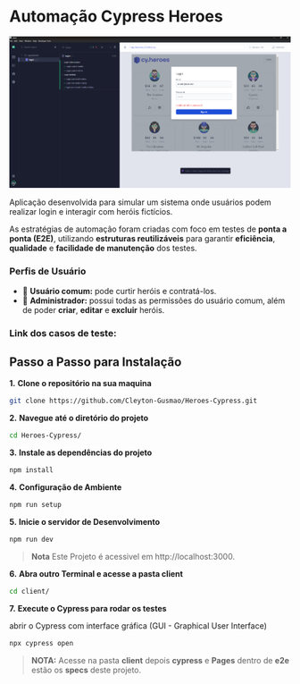 # Automação Cypress Heroes

![Heroes](./client/src/assets/capa-heroes.png)

Aplicação desenvolvida para simular um sistema onde usuários podem realizar login e interagir com heróis fictícios.

As estratégias de automação foram criadas com foco em testes de **ponta a ponta (E2E)**, utilizando **estruturas reutilizáveis** para garantir **eficiência**, **qualidade** e **facilidade de manutenção** dos testes.

### Perfis de Usuário

- 🔹 **Usuário comum:** pode curtir heróis e contratá-los.  
- 🔸 **Administrador:** possui todas as permissões do usuário comum, além de poder **criar**, **editar** e **excluir** heróis.


### **Link dos casos de teste:** 


## Passo a Passo para Instalação

**1.** **Clone o repositório na sua maquina**

```bash
git clone https://github.com/Cleyton-Gusmao/Heroes-Cypress.git
```

**2.** **Navegue até o diretório do projeto**

```bash
cd Heroes-Cypress/
```

**3.** **Instale as dependências do projeto**

```bash
npm install 
```

**4.** **Configuração de Ambiente**

```bash
npm run setup
```

**5.** **Inicie o servidor de Desenvolvimento**

```bash
npm run dev
```
>
>**Nota** Este Projeto é acessivel em http://localhost:3000.
>


**6.** **Abra outro Terminal e acesse a pasta client**

```bash
cd client/
```


**7.** **Execute o Cypress para rodar os testes**

abrir o Cypress com interface gráfica (GUI - Graphical User Interface)

```bash
npx cypress open
```

> **NOTA:**
> Acesse na pasta **client** depois **cypress** e **Pages** dentro de **e2e** estão os **specs** deste projeto.
>  
